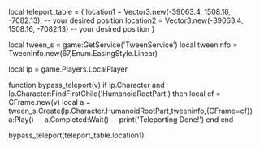 local teleport_table = {
    location1 = Vector3.new(-39063.4, 1508.16, -7082.13), -- your desired position
    location2 = Vector3.new(-39063.4, 1508.16, -7082.13)  -- your desired position
}

local tween_s = game:GetService('TweenService')
local tweeninfo = TweenInfo.new(67,Enum.EasingStyle.Linear)

local lp = game.Players.LocalPlayer

function bypass_teleport(v)
    if lp.Character and 
    lp.Character:FindFirstChild('HumanoidRootPart') then
        local cf = CFrame.new(v)
        local a = tween_s:Create(lp.Character.HumanoidRootPart,tweeninfo,{CFrame=cf})
        a:Play()
        -- a.Completed:Wait()
        -- print('Teleporting Done!')
    end
end

bypass_teleport(teleport_table.location1)

